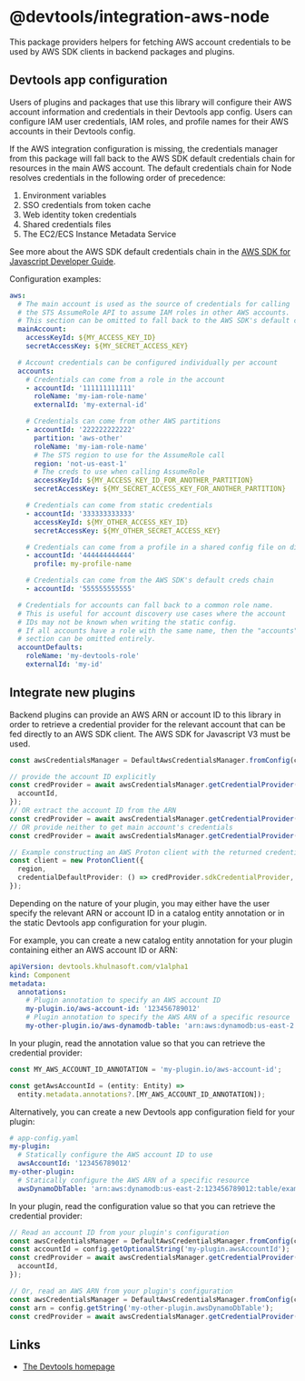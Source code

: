 # @devtools/integration-aws-node

This package providers helpers for fetching AWS account credentials
to be used by AWS SDK clients in backend packages and plugins.

## Devtools app configuration

Users of plugins and packages that use this library
will configure their AWS account information and credentials in their
Devtools app config.
Users can configure IAM user credentials, IAM roles, and profile names
for their AWS accounts in their Devtools config.

If the AWS integration configuration is missing, the credentials manager
from this package will fall back to the AWS SDK default credentials chain for
resources in the main AWS account.
The default credentials chain for Node resolves credentials in the
following order of precedence:

1. Environment variables
2. SSO credentials from token cache
3. Web identity token credentials
4. Shared credentials files
5. The EC2/ECS Instance Metadata Service

See more about the AWS SDK default credentials chain in the
[AWS SDK for Javascript Developer Guide](https://docs.aws.amazon.com/sdk-for-javascript/v3/developer-guide/setting-credentials-node.html).

Configuration examples:

```yaml
aws:
  # The main account is used as the source of credentials for calling
  # the STS AssumeRole API to assume IAM roles in other AWS accounts.
  # This section can be omitted to fall back to the AWS SDK's default creds chain.
  mainAccount:
    accessKeyId: ${MY_ACCESS_KEY_ID}
    secretAccessKey: ${MY_SECRET_ACCESS_KEY}

  # Account credentials can be configured individually per account
  accounts:
    # Credentials can come from a role in the account
    - accountId: '111111111111'
      roleName: 'my-iam-role-name'
      externalId: 'my-external-id'

    # Credentials can come from other AWS partitions
    - accountId: '222222222222'
      partition: 'aws-other'
      roleName: 'my-iam-role-name'
      # The STS region to use for the AssumeRole call
      region: 'not-us-east-1'
      # The creds to use when calling AssumeRole
      accessKeyId: ${MY_ACCESS_KEY_ID_FOR_ANOTHER_PARTITION}
      secretAccessKey: ${MY_SECRET_ACCESS_KEY_FOR_ANOTHER_PARTITION}

    # Credentials can come from static credentials
    - accountId: '333333333333'
      accessKeyId: ${MY_OTHER_ACCESS_KEY_ID}
      secretAccessKey: ${MY_OTHER_SECRET_ACCESS_KEY}

    # Credentials can come from a profile in a shared config file on disk
    - accountId: '444444444444'
      profile: my-profile-name

    # Credentials can come from the AWS SDK's default creds chain
    - accountId: '555555555555'

  # Credentials for accounts can fall back to a common role name.
  # This is useful for account discovery use cases where the account
  # IDs may not be known when writing the static config.
  # If all accounts have a role with the same name, then the "accounts"
  # section can be omitted entirely.
  accountDefaults:
    roleName: 'my-devtools-role'
    externalId: 'my-id'
```

## Integrate new plugins

Backend plugins can provide an AWS ARN or account ID to this library in order to
retrieve a credential provider for the relevant account that can be fed directly
to an AWS SDK client.
The AWS SDK for Javascript V3 must be used.

```typescript
const awsCredentialsManager = DefaultAwsCredentialsManager.fromConfig(config);

// provide the account ID explicitly
const credProvider = await awsCredentialsManager.getCredentialProvider({
  accountId,
});
// OR extract the account ID from the ARN
const credProvider = await awsCredentialsManager.getCredentialProvider({ arn });
// OR provide neither to get main account's credentials
const credProvider = await awsCredentialsManager.getCredentialProvider({});

// Example constructing an AWS Proton client with the returned credential provider
const client = new ProtonClient({
  region,
  credentialDefaultProvider: () => credProvider.sdkCredentialProvider,
});
```

Depending on the nature of your plugin, you may either have the user specify the
relevant ARN or account ID in a catalog entity annotation or in the static Devtools
app configuration for your plugin.

For example, you can create a new catalog entity annotation for your plugin containing
either an AWS account ID or ARN:

```yaml
apiVersion: devtools.khulnasoft.com/v1alpha1
kind: Component
metadata:
  annotations:
    # Plugin annotation to specify an AWS account ID
    my-plugin.io/aws-account-id: '123456789012'
    # Plugin annotation to specify the AWS ARN of a specific resource
    my-other-plugin.io/aws-dynamodb-table: 'arn:aws:dynamodb:us-east-2:123456789012:table/example-table'
```

In your plugin, read the annotation value so that you can retrieve the credential provider:

```typescript
const MY_AWS_ACCOUNT_ID_ANNOTATION = 'my-plugin.io/aws-account-id';

const getAwsAccountId = (entity: Entity) =>
  entity.metadata.annotations?.[MY_AWS_ACCOUNT_ID_ANNOTATION]);
```

Alternatively, you can create a new Devtools app configuration field for your plugin:

```yaml
# app-config.yaml
my-plugin:
  # Statically configure the AWS account ID to use
  awsAccountId: '123456789012'
my-other-plugin:
  # Statically configure the AWS ARN of a specific resource
  awsDynamoDbTable: 'arn:aws:dynamodb:us-east-2:123456789012:table/example-table'
```

In your plugin, read the configuration value so that you can retrieve the credential provider:

```typescript
// Read an account ID from your plugin's configuration
const awsCredentialsManager = DefaultAwsCredentialsManager.fromConfig(config);
const accountId = config.getOptionalString('my-plugin.awsAccountId');
const credProvider = await awsCredentialsManager.getCredentialProvider({
  accountId,
});

// Or, read an AWS ARN from your plugin's configuration
const awsCredentialsManager = DefaultAwsCredentialsManager.fromConfig(config);
const arn = config.getString('my-other-plugin.awsDynamoDbTable');
const credProvider = await awsCredentialsManager.getCredentialProvider({ arn });
```

## Links

- [The Devtools homepage](https://devtools.khulnasoft.com)

